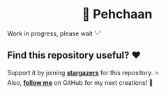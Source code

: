 <h1 align="center"> 🚀 Pehchaan</h1>

Work in progress, please wait '-'

## Find this repository useful? :heart:
Support it by joining __[stargazers](https://github.com/AmartyaSingh97/android-Face-Recognititon/stargazers)__ for this repository. :star: <br>
Also, __[follow me](https://github.com/AmartyaSingh97)__ on GitHub for my next creations! 🤩
